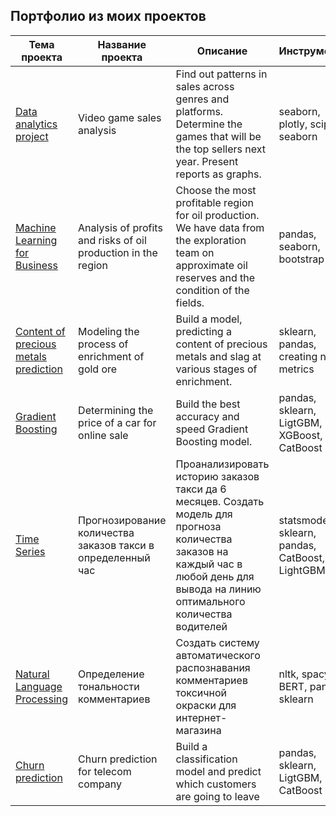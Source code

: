 
## Портфолио из моих проектов  

| Тема проекта | Название проекта | Описание | Инструменты |
| --- | --- | --- | --- |  
| [Data analytics project](https://github.com/smakarin/yandex_praktikum_projects/tree/master/Quarterly%20project%20%231) | Video game sales analysis | Find out patterns in sales across genres and platforms. Determine the games that will be the top sellers next year. Present reports as graphs. | seaborn, plotly, scipy, seaborn | 
| [Machine Learning for Business](https://github.com/smakarin/yandex_praktikum_projects/tree/master/Machine%20Learning%20for%20Business) | Analysis of profits and risks of oil production in the region | Choose the most profitable region for oil production. We have data from the exploration team on approximate oil reserves and the condition of the fields. | pandas, seaborn, bootstrap | 
| [Content of precious metals prediction](https://github.com/smakarin/yandex_praktikum_projects/tree/master/Quarterly%20project%20%232) | Modeling the process of enrichment of gold ore | Build a model, predicting a content of precious metals and slag at various stages of enrichment. | sklearn, pandas, creating new metrics | 
| [Gradient Boosting](https://github.com/smakarin/yandex_praktikum_projects/tree/master/Gradient%20Boosting) | Determining the price of a car for online sale | Build the best accuracy and speed Gradient Boosting model. | pandas, sklearn, LigtGBM, XGBoost, CatBoost |  
| [Time Series](https://github.com/smakarin/yandex_praktikum_projects/tree/master/Time%20Series) | Прогнозирование количества заказов такси в определенный час | Проанализировать историю заказов такси да 6 месяцев. Создать модель для прогноза количества заказов на каждый час в любой день для вывода на линию оптимального количества водителей | statsmodels, sklearn, pandas, CatBoost, LightGBM |  
| [Natural Language Processing](https://github.com/smakarin/yandex_praktikum_projects/tree/master/Natural%20Language%20Processing) | Определение тональности комментариев | Создать систему автоматического распознавания комментариев токсичной окраски для интернет-магазина | nltk, spacy, BERT, pandas, sklearn | 
| [Churn prediction](https://github.com/smakarin/yandex_praktikum_projects/tree/master/FINAL%20project) | Churn prediction for telecom company | Build a classification model and predict which customers are going to leave | pandas, sklearn, LigtGBM, CatBoost |
